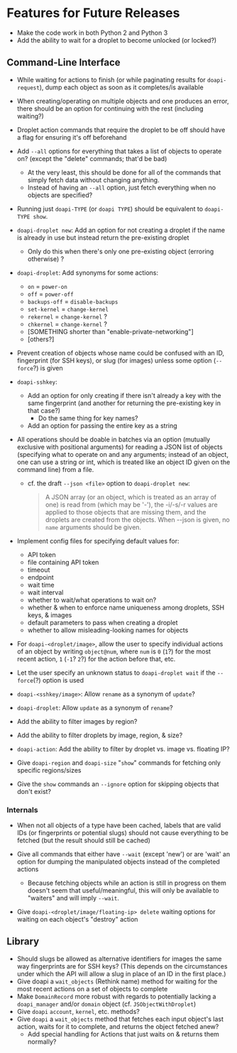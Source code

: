 # Features for Future Releases

- Make the code work in both Python 2 and Python 3
- Add the ability to wait for a droplet to become unlocked (or locked?)

## Command-Line Interface

- While waiting for actions to finish (or while paginating results for
  `doapi-request`), dump each object as soon as it completes/is available

- When creating/operating on multiple objects and one produces an error, there
  should be an option for continuing with the rest (including waiting?)

- Droplet action commands that require the droplet to be off should have a flag
  for ensuring it's off beforehand

- Add `--all` options for everything that takes a list of objects to operate
  on? (except the "delete" commands; that'd be bad)
    - At the very least, this should be done for all of the commands that
      simply fetch data without changing anything.
    - Instead of having an `--all` option, just fetch everything when no
      objects are specified?

- Running just `doapi-TYPE` (or `doapi TYPE`) should be equivalent to
  `doapi-TYPE show`.

- `doapi-droplet new`: Add an option for not creating a droplet if the name is
  already in use but instead return the pre-existing droplet
    - Only do this when there's only one pre-existing object (erroring
      otherwise) ?

- `doapi-droplet`: Add synonyms for some actions:
    - `on` = `power-on`
    - `off` = `power-off`
    - `backups-off` = `disable-backups`
    - `set-kernel` = `change-kernel`
    - `rekernel` = `change-kernel` ?
    - `chkernel` = `change-kernel` ?
    - [SOMETHING shorter than "enable-private-networking"]
    - [others?]

- Prevent creation of objects whose name could be confused with an ID,
  fingerprint (for SSH keys), or slug (for images) unless some option
  (`--force`?) is given

- `doapi-sshkey`:
    - Add an option for only creating if there isn't already a key with the
      same fingerprint (and another for returning the pre-existing key in that
      case?)
        - Do the same thing for key names?
    - Add an option for passing the entire key as a string

- All operations should be doable in batches via an option (mutually exclusive
  with positional arguments) for reading a JSON list of objects (specifying
  what to operate on and any arguments; instead of an object, one can use a
  string or int, which is treated like an object ID given on the command line)
  from a file.
    - cf. the draft `--json <file>` option to `doapi-droplet new`:

        > A JSON array (or an object, which is treated as an array of one) is
        > read from <file> (which may be '-'), the -i/-s/-r values are applied
        > to those objects that are missing them, and the droplets are created
        > from the objects.  When --json is given, no `name` arguments should
        > be given.

- Implement config files for specifying default values for:
    - API token
    - file containing API token
    - timeout
    - endpoint
    - wait time
    - wait interval
    - whether to wait/what operations to wait on?
    - whether & when to enforce name uniqueness among droplets, SSH keys, &
      images
    - default parameters to pass when creating a droplet
    - whether to allow misleading-looking names for objects

- For `doapi-<droplet/image>`, allow the user to specify individual actions of
  an object by writing `object@num`, where `num` is `0` (`1`?) for the most
  recent action, `1` (`-1`? `2`?) for the action before that, etc.

- Let the user specify an unknown status to `doapi-droplet wait` if the
  `--force`(?) option is used

- `doapi-<sshkey/image>`: Allow `rename` as a synonym of `update`?
- `doapi-droplet`: Allow `update` as a synonym of `rename`?

- Add the ability to filter images by region?

- Add the ability to filter droplets by image, region, & size?

- `doapi-action`: Add the ability to filter by droplet vs. image vs. floating
  IP?

- Give `doapi-region` and `doapi-size` "`show`" commands for fetching only
  specific regions/sizes

- Give the `show` commands an `--ignore` option for skipping objects that don't
  exist?

### Internals

- When not all objects of a type have been cached, labels that are valid IDs
  (or fingerprints or potential slugs) should not cause everything to be
  fetched (but the result should still be cached)

- Give all commands that either have `--wait` (except 'new') or are 'wait' an
  option for dumping the manipulated objects instead of the completed actions
    - Because fetching objects while an action is still in progress on them
      doesn't seem that useful/meaningful, this will only be available to
      "waiters" and will imply `--wait`.

- Give `doapi-<droplet/image/floating-ip> delete` waiting options for waiting
  on each object's "destroy" action

## Library

- Should slugs be allowed as alternative identifiers for images the same way
  fingerprints are for SSH keys?  (This depends on the circumstances under
  which the API will allow a slug in place of an ID in the first place.)
- Give doapi a `wait_objects` (Rethink name) method for waiting for the most
  recent actions on a set of objects to complete
- Make `DomainRecord` more robust with regards to potentially lacking a
  `doapi_manager` and/or `domain` object (cf. `JSObjectWithDroplet`)
- Give `doapi` `account`, `kernel`, etc. methods?
- Give `doapi` a `wait_objects` method that fetches each input object's last
  action, waits for it to complete, and returns the object fetched anew?
    - Add special handling for Actions that just waits on & returns them
      normally?
